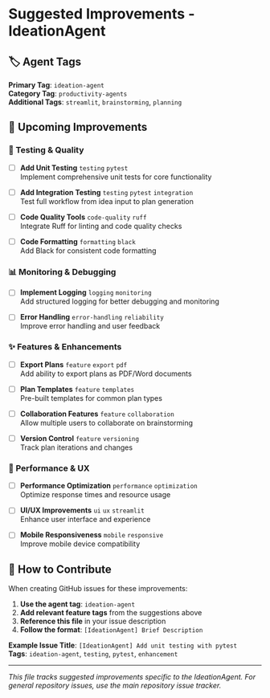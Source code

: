 # Suggested Improvements - IdeationAgent

## 🏷️ Agent Tags
**Primary Tag**: `ideation-agent`  
**Category Tag**: `productivity-agents`  
**Additional Tags**: `streamlit`, `brainstorming`, `planning`

## 🚀 Upcoming Improvements

### 🧪 Testing & Quality
- [ ] **Add Unit Testing** `testing` `pytest`  
  Implement comprehensive unit tests for core functionality
  
- [ ] **Add Integration Testing** `testing` `pytest` `integration`  
  Test full workflow from idea input to plan generation
  
- [ ] **Code Quality Tools** `code-quality` `ruff`  
  Integrate Ruff for linting and code quality checks
  
- [ ] **Code Formatting** `formatting` `black`  
  Add Black for consistent code formatting

### 📊 Monitoring & Debugging  
- [ ] **Implement Logging** `logging` `monitoring`  
  Add structured logging for better debugging and monitoring
  
- [ ] **Error Handling** `error-handling` `reliability`  
  Improve error handling and user feedback

### ✨ Features & Enhancements
- [ ] **Export Plans** `feature` `export` `pdf`  
  Add ability to export plans as PDF/Word documents
  
- [ ] **Plan Templates** `feature` `templates`  
  Pre-built templates for common plan types
  
- [ ] **Collaboration Features** `feature` `collaboration`  
  Allow multiple users to collaborate on brainstorming
  
- [ ] **Version Control** `feature` `versioning`  
  Track plan iterations and changes

### 🔧 Performance & UX
- [ ] **Performance Optimization** `performance` `optimization`  
  Optimize response times and resource usage
  
- [ ] **UI/UX Improvements** `ui` `ux` `streamlit`  
  Enhance user interface and experience
  
- [ ] **Mobile Responsiveness** `mobile` `responsive`  
  Improve mobile device compatibility

## 📝 How to Contribute

When creating GitHub issues for these improvements:

1. **Use the agent tag**: `ideation-agent`
2. **Add relevant feature tags** from the suggestions above
3. **Reference this file** in your issue description
4. **Follow the format**: `[IdeationAgent] Brief Description`

**Example Issue Title**: `[IdeationAgent] Add unit testing with pytest`  
**Tags**: `ideation-agent`, `testing`, `pytest`, `enhancement`

---

*This file tracks suggested improvements specific to the IdeationAgent. For general repository issues, use the main repository issue tracker.*
